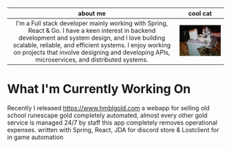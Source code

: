 about me | cool cat
:----:|:-------:
I'm a Full stack developer mainly working with Spring, React & Go. I have a keen interest in backend development and system design, and I love building scalable, reliable, and efficient systems. I enjoy working on projects that involve designing and developing APIs, microservices, and distributed systems. | ![cat typing](./cattype.gif)

# What I'm Currently Working On

Recently I released https://www.hmblgold.com a webapp for selling old school runescape gold completely automated, almost every other gold service is managed 24/7 by staff this app completely removes operational expenses. written with Spring, React, JDA for discord store & Lostclient for in game automation
